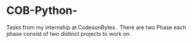 # COB-Python-
Tasks from my internship at CodesonBytes .
There are two Phase each phase consist of two distinct projects to work on.
